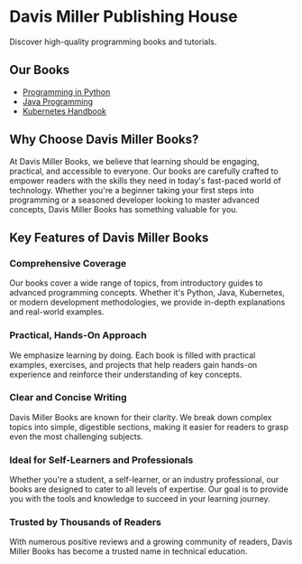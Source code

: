 # Davis Miller Publishing House

Discover high-quality programming books and tutorials.

## Our Books
- [Programming in Python](python.md)
- [Java Programming](java.md)
- [Kubernetes Handbook](kubernetes.md)

## Why Choose Davis Miller Books?
At Davis Miller Books, we believe that learning should be engaging, practical, and accessible to everyone. Our books are carefully crafted to empower readers with the skills they need in today's fast-paced world of technology. Whether you're a beginner taking your first steps into programming or a seasoned developer looking to master advanced concepts, Davis Miller Books has something valuable for you.

## Key Features of Davis Miller Books
### Comprehensive Coverage
Our books cover a wide range of topics, from introductory guides to advanced programming concepts. Whether it's Python, Java, Kubernetes, or modern development methodologies, we provide in-depth explanations and real-world examples.

### Practical, Hands-On Approach
We emphasize learning by doing. Each book is filled with practical examples, exercises, and projects that help readers gain hands-on experience and reinforce their understanding of key concepts.

### Clear and Concise Writing
Davis Miller Books are known for their clarity. We break down complex topics into simple, digestible sections, making it easier for readers to grasp even the most challenging subjects.

### Ideal for Self-Learners and Professionals
Whether you're a student, a self-learner, or an industry professional, our books are designed to cater to all levels of expertise. Our goal is to provide you with the tools and knowledge to succeed in your learning journey.

### Trusted by Thousands of Readers
With numerous positive reviews and a growing community of readers, Davis Miller Books has become a trusted name in technical education.
